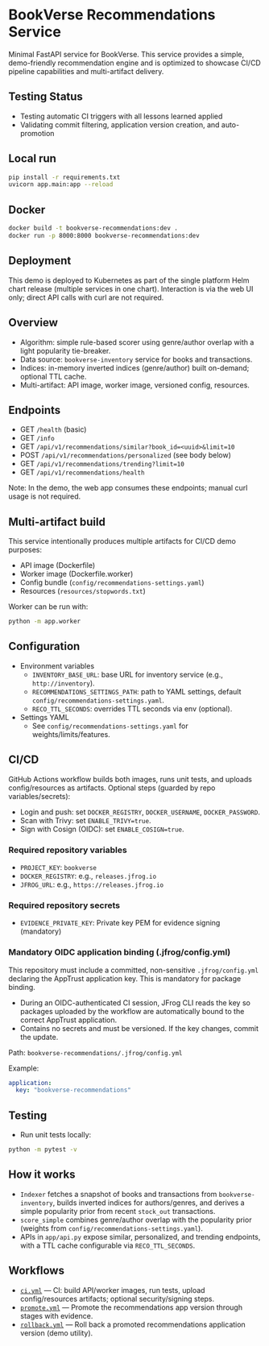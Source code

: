 # BookVerse Recommendations Service

Minimal FastAPI service for BookVerse. This service provides a simple, demo-friendly recommendation engine and is optimized to showcase CI/CD pipeline capabilities and multi-artifact delivery.

## Testing Status
- Testing automatic CI triggers with all lessons learned applied
- Validating commit filtering, application version creation, and auto-promotion

## Local run

```bash
pip install -r requirements.txt
uvicorn app.main:app --reload
```

## Docker

```bash
docker build -t bookverse-recommendations:dev .
docker run -p 8000:8000 bookverse-recommendations:dev
```

## Deployment

This demo is deployed to Kubernetes as part of the single platform Helm chart release (multiple services in one chart). Interaction is via the web UI only; direct API calls with curl are not required.

## Overview

- Algorithm: simple rule-based scorer using genre/author overlap with a light popularity tie-breaker.
- Data source: `bookverse-inventory` service for books and transactions.
- Indices: in-memory inverted indices (genre/author) built on-demand; optional TTL cache.
- Multi-artifact: API image, worker image, versioned config, resources.

## Endpoints

- GET `/health` (basic)
- GET `/info`
- GET `/api/v1/recommendations/similar?book_id=<uuid>&limit=10`
- POST `/api/v1/recommendations/personalized` (see body below)
- GET `/api/v1/recommendations/trending?limit=10`
- GET `/api/v1/recommendations/health`

Note: In the demo, the web app consumes these endpoints; manual curl usage is not required.

## Multi-artifact build

This service intentionally produces multiple artifacts for CI/CD demo purposes:

- API image (Dockerfile)
- Worker image (Dockerfile.worker)
- Config bundle (`config/recommendations-settings.yaml`)
- Resources (`resources/stopwords.txt`)

Worker can be run with:

```bash
python -m app.worker
```

## Configuration

- Environment variables
  - `INVENTORY_BASE_URL`: base URL for inventory service (e.g., `http://inventory`).
  - `RECOMMENDATIONS_SETTINGS_PATH`: path to YAML settings, default `config/recommendations-settings.yaml`.
  - `RECO_TTL_SECONDS`: overrides TTL seconds via env (optional).
- Settings YAML
  - See `config/recommendations-settings.yaml` for weights/limits/features.

## CI/CD

GitHub Actions workflow builds both images, runs unit tests, and uploads config/resources as artifacts.
Optional steps (guarded by repo variables/secrets):

- Login and push: set `DOCKER_REGISTRY`, `DOCKER_USERNAME`, `DOCKER_PASSWORD`.
- Scan with Trivy: set `ENABLE_TRIVY=true`.
- Sign with Cosign (OIDC): set `ENABLE_COSIGN=true`.

### Required repository variables

- `PROJECT_KEY`: `bookverse`
- `DOCKER_REGISTRY`: e.g., `releases.jfrog.io`
- `JFROG_URL`: e.g., `https://releases.jfrog.io`

### Required repository secrets

- `EVIDENCE_PRIVATE_KEY`: Private key PEM for evidence signing (mandatory)

### Mandatory OIDC application binding (.jfrog/config.yml)

This repository must include a committed, non-sensitive `.jfrog/config.yml` declaring the AppTrust application key. This is mandatory for package binding.

- During an OIDC-authenticated CI session, JFrog CLI reads the key so packages uploaded by the workflow are automatically bound to the correct AppTrust application.
- Contains no secrets and must be versioned. If the key changes, commit the update.

Path: `bookverse-recommendations/.jfrog/config.yml`

Example:

```yaml
application:
  key: "bookverse-recommendations"
```

## Testing

- Run unit tests locally:

```bash
python -m pytest -v
```

## How it works

- `Indexer` fetches a snapshot of books and transactions from `bookverse-inventory`, builds inverted indices for authors/genres, and derives a simple popularity prior from recent `stock_out` transactions.
- `score_simple` combines genre/author overlap with the popularity prior (weights from `config/recommendations-settings.yaml`).
- APIs in `app/api.py` expose similar, personalized, and trending endpoints, with a TTL cache configurable via `RECO_TTL_SECONDS`.

## Workflows

- [`ci.yml`](.github/workflows/ci.yml) — CI: build API/worker images, run tests, upload config/resources artifacts; optional security/signing steps.
- [`promote.yml`](.github/workflows/promote.yml) — Promote the recommendations app version through stages with evidence.
- [`rollback.yml`](.github/workflows/rollback.yml) — Roll back a promoted recommendations application version (demo utility).
